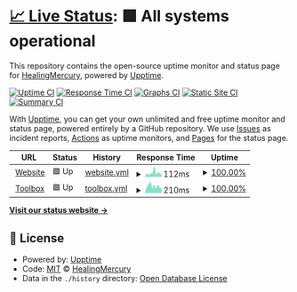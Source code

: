 # [📈 Live Status](https://status.zgriffin.com): <!--live status--> **🟩 All systems operational**

This repository contains the open-source uptime monitor and status page for [HealingMercury](https://status.zgriffin.com), powered by [Upptime](https://github.com/upptime/upptime).

[![Uptime CI](https://github.com/HealingMercury/upptime/workflows/Uptime%20CI/badge.svg)](https://github.com/HealingMercury/upptime/actions?query=workflow%3A%22Uptime+CI%22)
[![Response Time CI](https://github.com/HealingMercury/upptime/workflows/Response%20Time%20CI/badge.svg)](https://github.com/HealingMercury/upptime/actions?query=workflow%3A%22Response+Time+CI%22)
[![Graphs CI](https://github.com/HealingMercury/upptime/workflows/Graphs%20CI/badge.svg)](https://github.com/HealingMercury/upptime/actions?query=workflow%3A%22Graphs+CI%22)
[![Static Site CI](https://github.com/HealingMercury/upptime/workflows/Static%20Site%20CI/badge.svg)](https://github.com/HealingMercury/upptime/actions?query=workflow%3A%22Static+Site+CI%22)
[![Summary CI](https://github.com/HealingMercury/upptime/workflows/Summary%20CI/badge.svg)](https://github.com/HealingMercury/upptime/actions?query=workflow%3A%22Summary+CI%22)

With [Upptime](https://upptime.js.org), you can get your own unlimited and free uptime monitor and status page, powered entirely by a GitHub repository. We use [Issues](https://github.com/HealingMercury/upptime/issues) as incident reports, [Actions](https://github.com/HealingMercury/upptime/actions) as uptime monitors, and [Pages](https://status.zgriffin.com) for the status page.

<!--start: status pages-->
<!-- This summary is generated by Upptime (https://github.com/upptime/upptime) -->
<!-- Do not edit this manually, your changes will be overwritten -->
<!-- prettier-ignore -->
| URL | Status | History | Response Time | Uptime |
| --- | ------ | ------- | ------------- | ------ |
| <img alt="" src="https://icons.duckduckgo.com/ip3/zgriffin.com.ico" height="13"> [Website](https://zgriffin.com) | 🟩 Up | [website.yml](https://github.com/HealingMercury/upptime/commits/HEAD/history/website.yml) | <details><summary><img alt="Response time graph" src="./graphs/website/response-time-week.png" height="20"> 112ms</summary><br><a href="https://status.zgriffin.com/history/website"><img alt="Response time 144" src="https://img.shields.io/endpoint?url=https%3A%2F%2Fraw.githubusercontent.com%2FHealingMercury%2Fupptime%2FHEAD%2Fapi%2Fwebsite%2Fresponse-time.json"></a><br><a href="https://status.zgriffin.com/history/website"><img alt="24-hour response time 72" src="https://img.shields.io/endpoint?url=https%3A%2F%2Fraw.githubusercontent.com%2FHealingMercury%2Fupptime%2FHEAD%2Fapi%2Fwebsite%2Fresponse-time-day.json"></a><br><a href="https://status.zgriffin.com/history/website"><img alt="7-day response time 112" src="https://img.shields.io/endpoint?url=https%3A%2F%2Fraw.githubusercontent.com%2FHealingMercury%2Fupptime%2FHEAD%2Fapi%2Fwebsite%2Fresponse-time-week.json"></a><br><a href="https://status.zgriffin.com/history/website"><img alt="30-day response time 144" src="https://img.shields.io/endpoint?url=https%3A%2F%2Fraw.githubusercontent.com%2FHealingMercury%2Fupptime%2FHEAD%2Fapi%2Fwebsite%2Fresponse-time-month.json"></a><br><a href="https://status.zgriffin.com/history/website"><img alt="1-year response time 144" src="https://img.shields.io/endpoint?url=https%3A%2F%2Fraw.githubusercontent.com%2FHealingMercury%2Fupptime%2FHEAD%2Fapi%2Fwebsite%2Fresponse-time-year.json"></a></details> | <details><summary><a href="https://status.zgriffin.com/history/website">100.00%</a></summary><a href="https://status.zgriffin.com/history/website"><img alt="All-time uptime 100.00%" src="https://img.shields.io/endpoint?url=https%3A%2F%2Fraw.githubusercontent.com%2FHealingMercury%2Fupptime%2FHEAD%2Fapi%2Fwebsite%2Fuptime.json"></a><br><a href="https://status.zgriffin.com/history/website"><img alt="24-hour uptime 100.00%" src="https://img.shields.io/endpoint?url=https%3A%2F%2Fraw.githubusercontent.com%2FHealingMercury%2Fupptime%2FHEAD%2Fapi%2Fwebsite%2Fuptime-day.json"></a><br><a href="https://status.zgriffin.com/history/website"><img alt="7-day uptime 100.00%" src="https://img.shields.io/endpoint?url=https%3A%2F%2Fraw.githubusercontent.com%2FHealingMercury%2Fupptime%2FHEAD%2Fapi%2Fwebsite%2Fuptime-week.json"></a><br><a href="https://status.zgriffin.com/history/website"><img alt="30-day uptime 100.00%" src="https://img.shields.io/endpoint?url=https%3A%2F%2Fraw.githubusercontent.com%2FHealingMercury%2Fupptime%2FHEAD%2Fapi%2Fwebsite%2Fuptime-month.json"></a><br><a href="https://status.zgriffin.com/history/website"><img alt="1-year uptime 100.00%" src="https://img.shields.io/endpoint?url=https%3A%2F%2Fraw.githubusercontent.com%2FHealingMercury%2Fupptime%2FHEAD%2Fapi%2Fwebsite%2Fuptime-year.json"></a></details>
| <img alt="" src="https://icons.duckduckgo.com/ip3/toolbox.zgriffin.com.ico" height="13"> [Toolbox](https://toolbox.zgriffin.com) | 🟩 Up | [toolbox.yml](https://github.com/HealingMercury/upptime/commits/HEAD/history/toolbox.yml) | <details><summary><img alt="Response time graph" src="./graphs/toolbox/response-time-week.png" height="20"> 210ms</summary><br><a href="https://status.zgriffin.com/history/toolbox"><img alt="Response time 242" src="https://img.shields.io/endpoint?url=https%3A%2F%2Fraw.githubusercontent.com%2FHealingMercury%2Fupptime%2FHEAD%2Fapi%2Ftoolbox%2Fresponse-time.json"></a><br><a href="https://status.zgriffin.com/history/toolbox"><img alt="24-hour response time 230" src="https://img.shields.io/endpoint?url=https%3A%2F%2Fraw.githubusercontent.com%2FHealingMercury%2Fupptime%2FHEAD%2Fapi%2Ftoolbox%2Fresponse-time-day.json"></a><br><a href="https://status.zgriffin.com/history/toolbox"><img alt="7-day response time 210" src="https://img.shields.io/endpoint?url=https%3A%2F%2Fraw.githubusercontent.com%2FHealingMercury%2Fupptime%2FHEAD%2Fapi%2Ftoolbox%2Fresponse-time-week.json"></a><br><a href="https://status.zgriffin.com/history/toolbox"><img alt="30-day response time 242" src="https://img.shields.io/endpoint?url=https%3A%2F%2Fraw.githubusercontent.com%2FHealingMercury%2Fupptime%2FHEAD%2Fapi%2Ftoolbox%2Fresponse-time-month.json"></a><br><a href="https://status.zgriffin.com/history/toolbox"><img alt="1-year response time 242" src="https://img.shields.io/endpoint?url=https%3A%2F%2Fraw.githubusercontent.com%2FHealingMercury%2Fupptime%2FHEAD%2Fapi%2Ftoolbox%2Fresponse-time-year.json"></a></details> | <details><summary><a href="https://status.zgriffin.com/history/toolbox">100.00%</a></summary><a href="https://status.zgriffin.com/history/toolbox"><img alt="All-time uptime 100.00%" src="https://img.shields.io/endpoint?url=https%3A%2F%2Fraw.githubusercontent.com%2FHealingMercury%2Fupptime%2FHEAD%2Fapi%2Ftoolbox%2Fuptime.json"></a><br><a href="https://status.zgriffin.com/history/toolbox"><img alt="24-hour uptime 100.00%" src="https://img.shields.io/endpoint?url=https%3A%2F%2Fraw.githubusercontent.com%2FHealingMercury%2Fupptime%2FHEAD%2Fapi%2Ftoolbox%2Fuptime-day.json"></a><br><a href="https://status.zgriffin.com/history/toolbox"><img alt="7-day uptime 100.00%" src="https://img.shields.io/endpoint?url=https%3A%2F%2Fraw.githubusercontent.com%2FHealingMercury%2Fupptime%2FHEAD%2Fapi%2Ftoolbox%2Fuptime-week.json"></a><br><a href="https://status.zgriffin.com/history/toolbox"><img alt="30-day uptime 100.00%" src="https://img.shields.io/endpoint?url=https%3A%2F%2Fraw.githubusercontent.com%2FHealingMercury%2Fupptime%2FHEAD%2Fapi%2Ftoolbox%2Fuptime-month.json"></a><br><a href="https://status.zgriffin.com/history/toolbox"><img alt="1-year uptime 100.00%" src="https://img.shields.io/endpoint?url=https%3A%2F%2Fraw.githubusercontent.com%2FHealingMercury%2Fupptime%2FHEAD%2Fapi%2Ftoolbox%2Fuptime-year.json"></a></details>

<!--end: status pages-->

[**Visit our status website →**](https://status.zgriffin.com)

## 📄 License

- Powered by: [Upptime](https://github.com/upptime/upptime)
- Code: [MIT](./LICENSE) © [HealingMercury](https://status.zgriffin.com)
- Data in the `./history` directory: [Open Database License](https://opendatacommons.org/licenses/odbl/1-0/)
